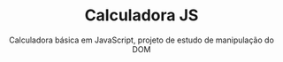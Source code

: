 <h1 align="center">Calculadora JS</h1>
<p align="center">Calculadora básica em JavaScript, projeto de estudo de manipulação do DOM</p>
